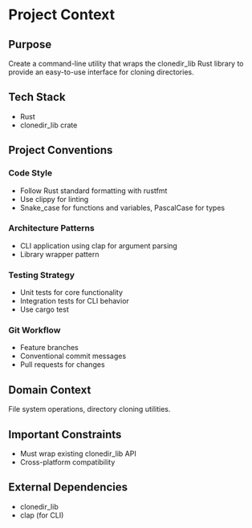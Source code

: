 # Project Context

## Purpose
Create a command-line utility that wraps the clonedir_lib Rust library to provide an easy-to-use interface for cloning directories.

## Tech Stack
- Rust
- clonedir_lib crate

## Project Conventions

### Code Style
- Follow Rust standard formatting with rustfmt
- Use clippy for linting
- Snake_case for functions and variables, PascalCase for types

### Architecture Patterns
- CLI application using clap for argument parsing
- Library wrapper pattern

### Testing Strategy
- Unit tests for core functionality
- Integration tests for CLI behavior
- Use cargo test

### Git Workflow
- Feature branches
- Conventional commit messages
- Pull requests for changes

## Domain Context
File system operations, directory cloning utilities.

## Important Constraints
- Must wrap existing clonedir_lib API
- Cross-platform compatibility

## External Dependencies
- clonedir_lib
- clap (for CLI)